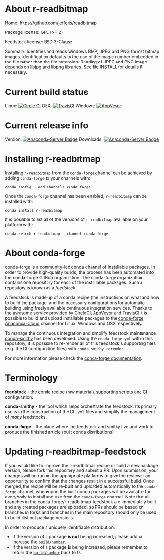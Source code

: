 About r-readbitmap
==================

Home: https://github.com/jefferis/readbitmap

Package license: GPL (>= 2)

Feedstock license: BSD 3-Clause

Summary: Identifies and reads Windows BMP, JPEG and PNG format bitmap images. Identification defaults to the use of the magic number embedded in the file rather than the file extension. Reading of JPEG and PNG image depends on libjpg and libpng libraries. See file INSTALL for details if necessary.



Current build status
====================

Linux: [![Circle CI](https://circleci.com/gh/conda-forge/r-readbitmap-feedstock.svg?style=shield)](https://circleci.com/gh/conda-forge/r-readbitmap-feedstock)
OSX: [![TravisCI](https://travis-ci.org/conda-forge/r-readbitmap-feedstock.svg?branch=master)](https://travis-ci.org/conda-forge/r-readbitmap-feedstock)
Windows: [![AppVeyor](https://ci.appveyor.com/api/projects/status/github/conda-forge/r-readbitmap-feedstock?svg=True)](https://ci.appveyor.com/project/conda-forge/r-readbitmap-feedstock/branch/master)

Current release info
====================
Version: [![Anaconda-Server Badge](https://anaconda.org/conda-forge/r-readbitmap/badges/version.svg)](https://anaconda.org/conda-forge/r-readbitmap)
Downloads: [![Anaconda-Server Badge](https://anaconda.org/conda-forge/r-readbitmap/badges/downloads.svg)](https://anaconda.org/conda-forge/r-readbitmap)

Installing r-readbitmap
=======================

Installing `r-readbitmap` from the `conda-forge` channel can be achieved by adding `conda-forge` to your channels with:

```
conda config --add channels conda-forge
```

Once the `conda-forge` channel has been enabled, `r-readbitmap` can be installed with:

```
conda install r-readbitmap
```

It is possible to list all of the versions of `r-readbitmap` available on your platform with:

```
conda search r-readbitmap --channel conda-forge
```


About conda-forge
=================

conda-forge is a community-led conda channel of installable packages.
In order to provide high-quality builds, the process has been automated into the
conda-forge GitHub organization. The conda-forge organization contains one repository
for each of the installable packages. Such a repository is known as a *feedstock*.

A feedstock is made up of a conda recipe (the instructions on what and how to build
the package) and the necessary configurations for automatic building using freely
available continuous integration services. Thanks to the awesome service provided by
[CircleCI](https://circleci.com/), [AppVeyor](http://www.appveyor.com/)
and [TravisCI](https://travis-ci.org/) it is possible to build and upload installable
packages to the [conda-forge](https://anaconda.org/conda-forge)
[Anaconda-Cloud](http://docs.anaconda.org/) channel for Linux, Windows and OSX respectively.

To manage the continuous integration and simplify feedstock maintenance
[conda-smithy](http://github.com/conda-forge/conda-smithy) has been developed.
Using the ``conda-forge.yml`` within this repository, it is possible to re-render all of
this feedstock's supporting files (e.g. the CI configuration files) with ``conda smithy rerender``.

For more information please check the [conda-forge documentation](https://conda-forge.org/docs/).

Terminology
===========

**feedstock** - the conda recipe (raw material), supporting scripts and CI configuration.

**conda-smithy** - the tool which helps orchestrate the feedstock.
                   Its primary use is in the construction of the CI ``.yml`` files
                   and simplify the management of *many* feedstocks.

**conda-forge** - the place where the feedstock and smithy live and work to
                  produce the finished article (built conda distributions)


Updating r-readbitmap-feedstock
===============================

If you would like to improve the r-readbitmap recipe or build a new
package version, please fork this repository and submit a PR. Upon submission,
your changes will be run on the appropriate platforms to give the reviewer an
opportunity to confirm that the changes result in a successful build. Once
merged, the recipe will be re-built and uploaded automatically to the
`conda-forge` channel, whereupon the built conda packages will be available for
everybody to install and use from the `conda-forge` channel.
Note that all branches in the conda-forge/r-readbitmap-feedstock are
immediately built and any created packages are uploaded, so PRs should be based
on branches in forks and branches in the main repository should only be used to
build distinct package versions.

In order to produce a uniquely identifiable distribution:
 * If the version of a package **is not** being increased, please add or increase
   the [``build/number``](http://conda.pydata.org/docs/building/meta-yaml.html#build-number-and-string).
 * If the version of a package **is** being increased, please remember to return
   the [``build/number``](http://conda.pydata.org/docs/building/meta-yaml.html#build-number-and-string)
   back to 0.